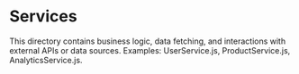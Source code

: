# Services

This directory contains business logic, data fetching, and interactions with
external APIs or data sources. Examples: UserService.js, ProductService.js,
AnalyticsService.js.
